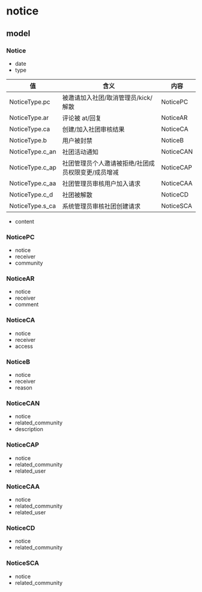 # notice

## model

### Notice

+ date
+ type

| 值               | 含义                                               | 内容      |
| ---------------- | -------------------------------------------------- | --------- |
| NoticeType.pc   | 被邀请加入社团/取消管理员/kick/解散                | NoticePC  |
| NoticeType.ar   | 评论被 at/回复                                     | NoticeAR  |
| NoticeType.ca   | 创建/加入社团审核结果                              | NoticeCA  |
| NoticeType.b    | 用户被封禁                                         | NoticeB   |
| NoticeType.c_an   | 社团活动通知                               | NoticeCAN  |
| NoticeType.c_ap | 社团管理员个人邀请被拒绝/社团成员权限变更/成员增减 | NoticeCAP |
| NoticeType.c_aa | 社团管理员审核用户加入请求                         | NoticeCAA |
| NoticeType.c_d  | 社团被解散                                         | NoticeCD  |
| NoticeType.s_ca | 系统管理员审核社团创建请求                         | NoticeSCA |

+ content

### NoticePC

+ notice
+ receiver
+ community

### NoticeAR

+ notice
+ receiver
+ comment

### NoticeCA

+ notice
+ receiver
+ access

### NoticeB

+ notice
+ receiver
+ reason

### NoticeCAN

+ notice
+ related_community
+ description

### NoticeCAP

+ notice
+ related_community
+ related_user

### NoticeCAA

+ notice
+ related_community
+ related_user

### NoticeCD

+ notice
+ related_community

### NoticeSCA

+ notice
+ related_community